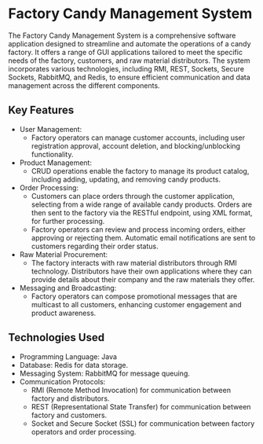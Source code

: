 # Factory Candy Management System

The Factory Candy Management System is a comprehensive software application designed to streamline and automate the operations of a candy factory. It offers a range of GUI applications tailored to meet the specific needs of the factory, customers, and raw material distributors. The system incorporates various technologies, including RMI, REST, Sockets, Secure Sockets, RabbitMQ, and Redis, to ensure efficient communication and data management across the different components.

## Key Features

- User Management:
  - Factory operators can manage customer accounts, including user registration approval, account deletion, and blocking/unblocking functionality.
- Product Management:
  - CRUD operations enable the factory to manage its product catalog, including adding, updating, and removing candy products.
- Order Processing:
  - Customers can place orders through the customer application, selecting from a wide range of available candy products. Orders are then sent to the factory via the RESTful endpoint, using XML format, for further processing.
  - Factory operators can review and process incoming orders, either approving or rejecting them. Automatic email notifications are sent to customers regarding their order status.
- Raw Material Procurement:
  - The factory interacts with raw material distributors through RMI technology. Distributors have their own applications where they can provide details about their company and the raw materials they offer.
- Messaging and Broadcasting:
  - Factory operators can compose promotional messages that are multicast to all customers, enhancing customer engagement and product awareness.


## Technologies Used

- Programming Language: Java
- Database: Redis for data storage.
- Messaging System: RabbitMQ for message queuing.
- Communication Protocols: 
  - RMI (Remote Method Invocation) for communication between factory and distributors.
  - REST (Representational State Transfer) for communication between factory and customers.
  - Socket and Secure Socket (SSL) for communication between factory operators and order processing.
